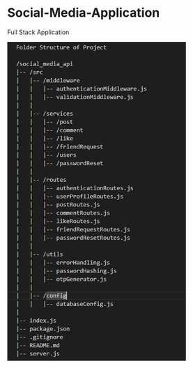 # Social-Media-Application
Full Stack Application

![Folder-Structure](./public/images/folder_structure.JPG)